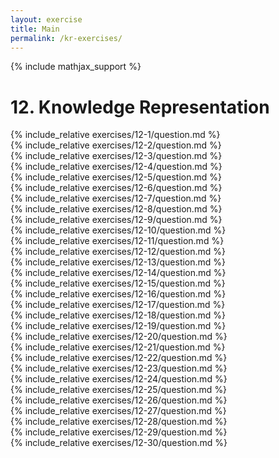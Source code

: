 ```yaml
---
layout: exercise
title: Main
permalink: /kr-exercises/
---
```


{% include mathjax_support %}

# 12. Knowledge Representation

<div><i class="arrow-up" data-chapter="kr-exercises" data-exercise="ex_1" data-rating="0"></i></div>
{% include_relative exercises/12-1/question.md %}

<div><i class="arrow-up" data-chapter="kr-exercises" data-exercise="ex_2" data-rating="0"></i></div>
{% include_relative exercises/12-2/question.md %}

<div><i class="arrow-up" data-chapter="kr-exercises" data-exercise="ex_3" data-rating="0"></i></div>
{% include_relative exercises/12-3/question.md %}

<div><i class="arrow-up" data-chapter="kr-exercises" data-exercise="ex_4" data-rating="0"></i></div>
{% include_relative exercises/12-4/question.md %}

<div><i class="arrow-up" data-chapter="kr-exercises" data-exercise="ex_5" data-rating="0"></i></div>
{% include_relative exercises/12-5/question.md %}

<div><i class="arrow-up" data-chapter="kr-exercises" data-exercise="ex_6" data-rating="0"></i></div>
{% include_relative exercises/12-6/question.md %}

<div><i class="arrow-up" data-chapter="kr-exercises" data-exercise="ex_7" data-rating="0"></i></div>
{% include_relative exercises/12-7/question.md %}

<div><i class="arrow-up" data-chapter="kr-exercises" data-exercise="ex_8" data-rating="0"></i></div>
{% include_relative exercises/12-8/question.md %}

<div><i class="arrow-up" data-chapter="kr-exercises" data-exercise="ex_9" data-rating="0"></i></div>
{% include_relative exercises/12-9/question.md %}

<div><i class="arrow-up" data-chapter="kr-exercises" data-exercise="ex_10" data-rating="0"></i></div>
{% include_relative exercises/12-10/question.md %}

<div><i class="arrow-up" data-chapter="kr-exercises" data-exercise="ex_11" data-rating="0"></i></div>
{% include_relative exercises/12-11/question.md %}

<div><i class="arrow-up" data-chapter="kr-exercises" data-exercise="ex_12" data-rating="0"></i></div>
{% include_relative exercises/12-12/question.md %}

<div><i class="arrow-up" data-chapter="kr-exercises" data-exercise="ex_13" data-rating="0"></i></div>
{% include_relative exercises/12-13/question.md %}

<div><i class="arrow-up" data-chapter="kr-exercises" data-exercise="ex_14" data-rating="0"></i></div>
{% include_relative exercises/12-14/question.md %}

<div><i class="arrow-up" data-chapter="kr-exercises" data-exercise="ex_15" data-rating="0"></i></div>
{% include_relative exercises/12-15/question.md %}

<div><i class="arrow-up" data-chapter="kr-exercises" data-exercise="ex_16" data-rating="0"></i></div>
{% include_relative exercises/12-16/question.md %}

<div><i class="arrow-up" data-chapter="kr-exercises" data-exercise="ex_17" data-rating="0"></i></div>
{% include_relative exercises/12-17/question.md %}

<div><i class="arrow-up" data-chapter="kr-exercises" data-exercise="ex_18" data-rating="0"></i></div>
{% include_relative exercises/12-18/question.md %}

<div><i class="arrow-up" data-chapter="kr-exercises" data-exercise="ex_19" data-rating="0"></i></div>
{% include_relative exercises/12-19/question.md %}

<div><i class="arrow-up" data-chapter="kr-exercises" data-exercise="ex_20" data-rating="0"></i></div>
{% include_relative exercises/12-20/question.md %}

<div><i class="arrow-up" data-chapter="kr-exercises" data-exercise="ex_21" data-rating="0"></i></div>
{% include_relative exercises/12-21/question.md %}

<div><i class="arrow-up" data-chapter="kr-exercises" data-exercise="ex_22" data-rating="0"></i></div>
{% include_relative exercises/12-22/question.md %}

<div><i class="arrow-up" data-chapter="kr-exercises" data-exercise="ex_23" data-rating="0"></i></div>
{% include_relative exercises/12-23/question.md %}

<div><i class="arrow-up" data-chapter="kr-exercises" data-exercise="ex_24" data-rating="0"></i></div>
{% include_relative exercises/12-24/question.md %}

<div><i class="arrow-up" data-chapter="kr-exercises" data-exercise="ex_25" data-rating="0"></i></div>
{% include_relative exercises/12-25/question.md %}

<div><i class="arrow-up" data-chapter="kr-exercises" data-exercise="ex_26" data-rating="0"></i></div>
{% include_relative exercises/12-26/question.md %}

<div><i class="arrow-up" data-chapter="kr-exercises" data-exercise="ex_27" data-rating="0"></i></div>
{% include_relative exercises/12-27/question.md %}

<div><i class="arrow-up" data-chapter="kr-exercises" data-exercise="ex_28" data-rating="0"></i></div>
{% include_relative exercises/12-28/question.md %}

<div><i class="arrow-up" data-chapter="kr-exercises" data-exercise="ex_29" data-rating="0"></i></div>
{% include_relative exercises/12-29/question.md %}

<div><i class="arrow-up" data-chapter="kr-exercises" data-exercise="ex_30" data-rating="0"></i></div>
{% include_relative exercises/12-30/question.md %}
